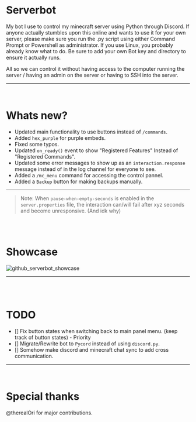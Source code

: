 # Serverbot
My bot I use to control my minecraft server using Python through Discord.
If anyone actually stumbles upon this online and wants to use it for your own server, please make sure you run the .py script using either Command Prompt or Powershell as administrator.
If you use Linux, you probably already know what to do.
Be sure to add your own Bot key and directory to ensure it actually runs.

All so we can control it without having access to the computer running the server / having an admin on the server or having to SSH into the server.
__ __

<br>

# Whats new? 
- Updated main functionality to use buttons instead of `/commands`.
- Added `hex_purple` for purple embeds.
- Fixed some typos.
- Updated `on_ready()` event to show "Registered Features" Instead of "Registered Commands".
- Updated some error messages to show up as an `interaction.response` message instead of in the log channel for everyone to see.
- Added a `/mc_menu` command for accessing the control pannel.
- Added a `Backup` button for making backups manually.
__ __
> Note: When `pause-when-empty-seconds` is enabled in the `server.properties` file, the interaction can/will fail after xyz seconds and become unresponsive. (And idk why)

<br>
<br>

# Showcase
![github_serverbot_showcase](https://github.com/user-attachments/assets/7d075457-313a-4e4d-86ad-27065c2aa744)

__ __

<br>
<br>

# TODO
  - [] Fix button states when switching back to main panel menu. (keep track of button states) - Priority
  - [] Migrate/Rewrite bot to `Pycord` instead of using `discord.py`.
  - [] Somehow make discord and minecraft chat sync to add cross communication.
__ __

<br>

# Special thanks
@therealOri for major contributions. 
